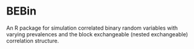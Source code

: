 # BEBin
An R package for simulation correlated binary random variables with varying prevalences and the block exchangeable (nested exchangeable) correlation structure.
